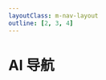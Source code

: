 ```yaml
---
layoutClass: m-nav-layout
outline: [2, 3, 4]
---
```


<script setup>
import { NAV_DATA } from './data'
</script>
<style src="./index.scss"></style>

# AI 导航

<MNavLinks v-for="{title, items} in NAV_DATA" :title="title" :items="items"/>
